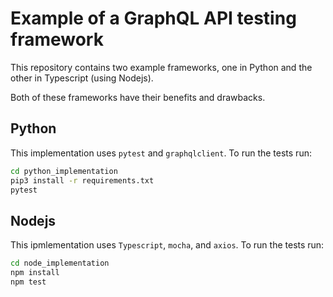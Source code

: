 # Example of a GraphQL API testing framework

This repository contains two example frameworks, one in Python and the other in
Typescript (using Nodejs).

Both of these frameworks have their benefits and drawbacks. 

## Python

This implementation uses `pytest` and `graphqlclient`. To run the tests run:

```bash
cd python_implementation
pip3 install -r requirements.txt
pytest
```

## Nodejs

This ipmlementation uses `Typescript`, `mocha`, and `axios`. To run the tests run:

```bash
cd node_implementation
npm install
npm test
```
